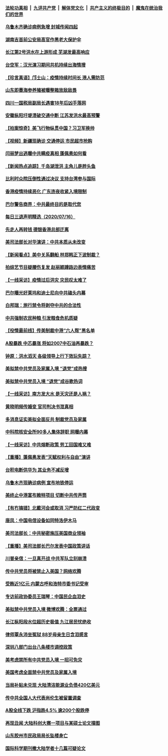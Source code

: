 

####  [法轮功真相](../../../../basic/blob/master/README.md?t=07171902) &nbsp;|&nbsp; [九评共产党](../../../../9ping.md/blob/master/README.md?t=07171902) &nbsp;|&nbsp; [解体党文化](../../../../jtdwh.md/blob/master/README.md?t=07171902)  &nbsp;|&nbsp; [共产主义的终极目的](../../../../gczydzjmd.md/blob/master/README.md?t=07171902) &nbsp;|&nbsp; [魔鬼在统治我们的世界](../../../../mgztzwmdsj.md/blob/master/README.md?t=07171902) 

#### [乌鲁木齐确诊病例急增 封城传闻四起](../pages/nsc413/n12263101.md?t=07171902) 

#### [湖南吉首前公安局高官作黑老大保护伞](../pages/nsc413/n12262884.md?t=07171902) 

#### [长江第2号洪水在上游形成 芜湖发最高响应](../pages/nsc413/n12262773.md?t=07171902) 


#### [台空军：汉光演习期间共机持续出海情搜](../pages/nsc413/n12262717.md?t=07171902) 

#### [【珍言真语】邝士山：疫情持续时间长 港人需防范](../pages/nsc413/n12261221.md?t=07171902) 

#### [山东即墨海参养殖被曝整箱放敌敌畏](../pages/nsc413/n12262746.md?t=07171902) 

#### [四川一国税局副局长遇害18年后凶手落网](../pages/nsc413/n12262548.md?t=07171902) 

#### [安徽枞阳圩堤溃破交通中断 江苏发洪水最高预警](../pages/nsc413/n12262645.md?t=07171902) 

#### [【拍案惊奇】美飞行物纵贯中国？习卫军换帅](../pages/nsc413/n12262420.md?t=07171902) 

#### [【视频】新疆现确诊 交通停运 市民超市抢购](../pages/nsc413/n12262466.md?t=07171902) 

#### [闫丽梦出逃曝中共瞒疫真相 蓬佩奥如何看](../pages/nsc413/n12262248.md?t=07171902) 

#### [【新闻热点追踪】千岛湖泄洪 主角儿是胖头鱼](../pages/nsc413/n12262554.md?t=07171902) 

#### [比利时众院压倒性通过决议 支持台湾参与国际](../pages/nsc413/n12262389.md?t=07171902) 

#### [香港疫情持续恶化 广东连夜收紧入境限制](../pages/nsc413/n12262303.md?t=07171902) 

#### [巴尔警告商界：中共最终目的是取代您](../pages/nsc413/n12262126.md?t=07171902) 

#### [每日三退声明精选（2020/07/16）](../pages/nsc413/n12262324.md?t=07171902) 

#### [先走人再转钱 德银香港总部迁离](../pages/nsc413/n12262105.md?t=07171902) 

#### [美司法部长对华演讲：中共本质从未改变](../pages/nsc413/n12261835.md?t=07171902) 

#### [【新闻看点】美中关系翻船 林郑韩正下波制裁？](../pages/nsc413/n12261937.md?t=07171902) 

#### [拍综艺节目疑腰伤复发 赵丽颖蹲路边表情痛苦](../pages/nsc413/n12261898.md?t=07171902) 

#### [【一线采访】疫情过后洪灾 灾民叹太难了](../pages/nsc413/n12262021.md?t=07171902) 

#### [巴尔曝光好莱坞和迪士尼向中共磕头内幕](../pages/nsc413/n12261646.md?t=07171902) 

#### [白邦瑞：旅行禁令将剥夺中共的合法性](../pages/nsc413/n12261893.md?t=07171902) 

#### [中共强制农民种粮 引发粮食危机质疑](../pages/nsc413/n12261903.md?t=07171902) 

#### [【役情最前线】传美制裁中港“六人帮”黑名单](../pages/nsc413/n12261425.md?t=07171902) 

#### [A股暴跌 中芯暴涨 将如2007中石油再暴跌？](../pages/nsc413/n12261675.md?t=07171902) 

#### [钟原：洪水滔天 各级领导上行下效玩失踪？](../pages/nsc413/n12261940.md?t=07171902) 

#### [美拟禁中共党员及家属入境 “退党”成热搜](../pages/nsc413/n12261905.md?t=07171902) 

#### [美拟禁中共党员入境 “退党”成谷歌热词](../pages/nsc413/n12261611.md?t=07171902) 

#### [【一线采访】南方发大水 是天灾还是人祸？](../pages/nsc413/n12261717.md?t=07171902) 

#### [黄晓明频传婚变 官司判决书泄真相](../pages/nsc413/n12261345.md?t=07171902) 

#### [多消息证实美拟全面反共 制裁党员及家属](../pages/nsc413/n12261505.md?t=07171902) 

#### [中科院核安全所90多人集体辞职 网曝内幕](../pages/nsc413/n12261417.md?t=07171902) 

#### [【一线采访】中共熔断政策 劳工回国难又难](../pages/nsc413/n12261378.md?t=07171902) 

#### [【重播】蓬佩奥发表“天赋权利与自由”演讲](../pages/nsc413/n12259340.md?t=07171902) 

#### [台积电断供华为  其业务不减反增](../pages/nsc413/n12261132.md?t=07171902) 

#### [乌鲁木齐现确诊病例 宣布地铁停运](../pages/nsc413/n12261379.md?t=07171902) 

#### [美终止中港富布赖特项目 切断中共传声筒](../pages/nsc413/n12261266.md?t=07171902) 

#### [【有冇搞错】北戴河会或取消 习严防红二代政变](../pages/nsc413/n12261281.md?t=07171902) 

#### [唐凤：中国电信设备如同特洛伊木马](../pages/nsc413/n12261105.md?t=07171902) 

#### [美司法部长：中共秘密施压美国商业领袖](../pages/nsc413/n12261127.md?t=07171902) 

#### [【重播】美司法部长巴尔发表中国政策讲话](../pages/nsc413/n12259336.md?t=07171902) 

#### [川普亲信：一旦真开战 中共军队立刻崩溃](../pages/nsc413/n12261039.md?t=07171902) 

#### [传中共党员将被禁止入美国？网络欢腾](../pages/nsc413/n12260330.md?t=07171902) 


#### [受贿近1亿元 内蒙古呼和浩特市委书记受审](../pages/nsc413/n12260502.md?t=07171902) 

#### [专访前政协委员王瑞琴：中国民企血泪史](../pages/nsc413/n12258230.md?t=07171902) 

#### [美拟禁中共党员入境 微博欢腾：全票通过](../pages/nsc413/n12260453.md?t=07171902) 

#### [长江枞阳段水位超历史极值 九江居民忧绝收](../pages/nsc413/n12260096.md?t=07171902) 

#### [律师覃永沛坐冤狱 88岁母亲生日含泪感言](../pages/nsc413/n12260278.md?t=07171902) 

#### [深圳八部门出台八条楼市调控政策](../pages/nsc413/n12259122.md?t=07171902) 

#### [美考虑禁所有中共党员入境 一招可免灾](../pages/nsc413/n12260393.md?t=07171902) 

#### [美国考虑全面禁中共党员及家属入境](../pages/nsc413/n12260176.md?t=07171902) 

#### [当局补贴未兑现 大陆清洁能源业负债420亿美元](../pages/nsc413/n12260300.md?t=07171902) 

#### [传中共全国人大代表尚伦生被留置调查](../pages/nsc413/n12260220.md?t=07171902) 

#### [A股全线下跌 沪指跌4.5% 逾200个股跌停](../pages/nsc413/n12259852.md?t=07171902) 

#### [再现丑闻 大陆科创大赛一项目与某硕士论文撞图](../pages/nsc413/n12259897.md?t=07171902) 

#### [山东胶州市民政局局长坠楼身亡](../pages/nsc413/n12260019.md?t=07171902) 

#### [国际科学期刊撤大陆学者十几篇可疑论文](../pages/nsc413/n12259749.md?t=07171902) 

